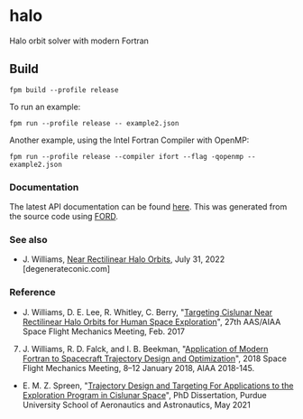 # halo

Halo orbit solver with modern Fortran

## Build

```
fpm build --profile release
```

To run an example:

```
fpm run --profile release -- example2.json
```

Another example, using the Intel Fortran Compiler with OpenMP:

```
fpm run --profile release --compiler ifort --flag -qopenmp -- example2.json
```

### Documentation

The latest API documentation can be found [here](https://jacobwilliams.github.io/halo/). This was generated from the source code using [FORD](https://github.com/Fortran-FOSS-Programmers/ford).

### See also

 * J. Williams, [Near Rectilinear Halo Orbits](https://degenerateconic.com/near-rectilinear-halo-orbits.html), July 31, 2022 [degenerateconic.com]

### Reference

 * J. Williams, D. E. Lee, R. Whitley, C. Berry, "[Targeting Cislunar Near Rectilinear Halo Orbits for Human Space Exploration](https://www.researchgate.net/publication/322526659_Targeting_Cislunar_Near_Rectilinear_Halo_Orbits_for_Human_Space_Exploration)", 27th AAS/AIAA Space Flight Mechanics Meeting, Feb. 2017
 7. J. Williams, R. D. Falck, and I. B. Beekman, "[Application of Modern Fortran to Spacecraft Trajectory Design and Optimization](https://ntrs.nasa.gov/api/citations/20180000413/downloads/20180000413.pdf)", 2018 Space Flight Mechanics Meeting, 8–12 January 2018, AIAA 2018-145.
 * E. M. Z. Spreen, "[Trajectory Design and Targeting For Applications to the Exploration Program in Cislunar Space](https://hammer.purdue.edu/articles/thesis/Trajectory_Design_and_Targeting_For_Applications_to_the_Exploration_Program_in_Cislunar_Space/14445717)", PhD Dissertation, Purdue University School of Aeronautics and Astronautics, May 2021